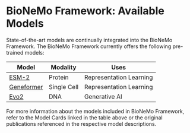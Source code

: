 # BioNeMo Framework: Available Models

State-of-the-art models are continually integrated into the BioNeMo Framework. The BioNeMo Framework currently offers the following pre-trained models:

| **Model**                                  | **Modality**       | **Uses**                                      |
| ------------------------------------------ | ------------------ | --------------------------------------------- |
| [ESM-2](./ESM-2/index.md)                  | Protein            | Representation Learning                       |
| [Geneformer](./geneformer.md)              | Single Cell        | Representation Learning                       |
| [Evo2](./evo2.md)                          | DNA                | Generative AI                                 |

For more information about the models included in BioNeMo Framework, refer to the Model Cards linked in the table above or the original publications referenced in the respective model descriptions.
